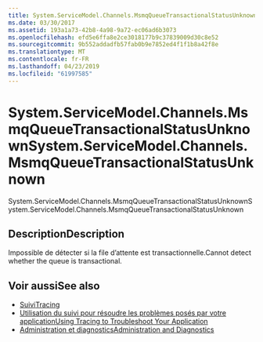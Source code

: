 ```yaml
---
title: System.ServiceModel.Channels.MsmqQueueTransactionalStatusUnknown
ms.date: 03/30/2017
ms.assetid: 193a1a73-42b8-4a98-9a72-ec06ad6b3073
ms.openlocfilehash: efd5e6ffa8e2ce3018177b9c37839009d30c8e52
ms.sourcegitcommit: 9b552addadfb57fab0b9e7852ed4f1f1b8a42f8e
ms.translationtype: MT
ms.contentlocale: fr-FR
ms.lasthandoff: 04/23/2019
ms.locfileid: "61997585"
---
```

# <a name="systemservicemodelchannelsmsmqqueuetransactionalstatusunknown"></a><span data-ttu-id="7b95f-102">System.ServiceModel.Channels.MsmqQueueTransactionalStatusUnknown</span><span class="sxs-lookup"><span data-stu-id="7b95f-102">System.ServiceModel.Channels.MsmqQueueTransactionalStatusUnknown</span></span>
<span data-ttu-id="7b95f-103">System.ServiceModel.Channels.MsmqQueueTransactionalStatusUnknown</span><span class="sxs-lookup"><span data-stu-id="7b95f-103">System.ServiceModel.Channels.MsmqQueueTransactionalStatusUnknown</span></span>  
  
## <a name="description"></a><span data-ttu-id="7b95f-104">Description</span><span class="sxs-lookup"><span data-stu-id="7b95f-104">Description</span></span>  
 <span data-ttu-id="7b95f-105">Impossible de détecter si la file d’attente est transactionnelle.</span><span class="sxs-lookup"><span data-stu-id="7b95f-105">Cannot detect whether the queue is transactional.</span></span>  
  
## <a name="see-also"></a><span data-ttu-id="7b95f-106">Voir aussi</span><span class="sxs-lookup"><span data-stu-id="7b95f-106">See also</span></span>

- [<span data-ttu-id="7b95f-107">Suivi</span><span class="sxs-lookup"><span data-stu-id="7b95f-107">Tracing</span></span>](../../../../../docs/framework/wcf/diagnostics/tracing/index.md)
- [<span data-ttu-id="7b95f-108">Utilisation du suivi pour résoudre les problèmes posés par votre application</span><span class="sxs-lookup"><span data-stu-id="7b95f-108">Using Tracing to Troubleshoot Your Application</span></span>](../../../../../docs/framework/wcf/diagnostics/tracing/using-tracing-to-troubleshoot-your-application.md)
- [<span data-ttu-id="7b95f-109">Administration et diagnostics</span><span class="sxs-lookup"><span data-stu-id="7b95f-109">Administration and Diagnostics</span></span>](../../../../../docs/framework/wcf/diagnostics/index.md)
